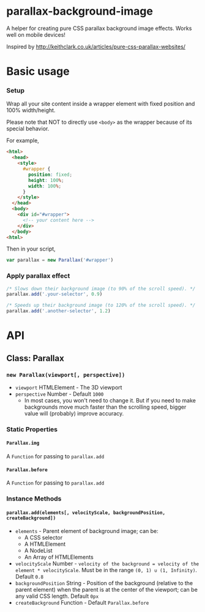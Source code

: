 # parallax-background-image
A helper for creating pure CSS parallax background image effects. Works well on mobile devices!

Inspired by <http://keithclark.co.uk/articles/pure-css-parallax-websites/>

# Basic usage

### Setup
Wrap all your site content inside a wrapper element with fixed position and 100% width/height.

Please note that NOT to directly use `<body>` as the wrapper because of its special behavior.

For example,
```html
<html>
  <head>
    <style>
      #wrapper {
        position: fixed;
        height: 100%;
        width: 100%;
      }
    </style>
  </head>
  <body>
    <div id="#wrapper">
      <!-- your content here -->
    </div>
  </body>
<html>
```

Then in your script,
```javascript
var parallax = new Parallax('#wrapper')
```

### Apply parallax effect
```javascript
/* Slows down their background image (to 90% of the scroll speed). */
parallax.add('.your-selector', 0.9)

/* Speeds up their background image (to 120% of the scroll speed). */
parallax.add('.another-selector', 1.2)
```

# API

## Class: Parallax

### `new Parallax(viewport[, perspective])`

* `viewport` HTMLElement - The 3D viewport
* `perspective` Number - Default `1000`
  * In most cases, you won't need to change it. But if you need to make backgrounds move much faster than the scrolling speed, bigger value will (probably) improve accuracy.

### Static Properties

#### `Parallax.img`
A `Function` for passing to `parallax.add`

#### `Parallax.before`
A `Function` for passing to `parallax.add`

### Instance Methods

#### `parallax.add(elements[, velocityScale, backgroundPosition, createBackground])`
* `elements` - Parent element of background image; can be:
  * A CSS selector
  * A HTMLElement
  * A NodeList
  * An Array of HTMLElements
* `velocityScale` Number - `velocity of the background = velocity of the element * velocityScale`. Must be in the range `(0, 1) ∪ (1, Infinity)`. Default `0.8`
* `backgroundPosition` String - Position of the background (relative to the parent element) when the parent is at the center of the viewport; can be any valid CSS length. Default `0px`
* `createBackground` Function - Default `Parallax.before`
